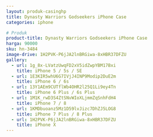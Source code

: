 ```yaml
---
layout: produk-casinghp
title: Dynasty Warriors Godseekers iPhone Case
categories: iphone

# Produk
product-title: Dynasty Warriors Godseekers iPhone Case
harga: 90000
sku: hn-3484
image-drive: 1H2PVK-P6jJA2lnBRGiwa-8xHBR37DFZU
gallery:
  - url: 1g_8x-LVatzUwqFD2xV5idZwpYBM17Bxi
    title: iPhone 5 / 5s / SE
  - url: 1E3KIR5whU6G7IVjJ4INP9Modip2DuE2m
    title: iPhone 6 / 6s
  - url: 13Y1AEm9CUTflWb4OHR2l25Q1Li9ey4Tn
    title: iPhone 6 Plus / 6s Plus
  - url: 1M1K_rwD3S4ZtSNvWIoXLjmmZqSnhFdH4
    title: iPhone 7 / 8
  - url: 1KMDbuoanz5Mz1D59lvJizc7DhZJ5LOG8
    title: iPhone 7 Plus / 8 Plus
  - url: 1H2PVK-P6jJA2lnBRGiwa-8xHBR37DFZU
    title: iPhone X
---
```

